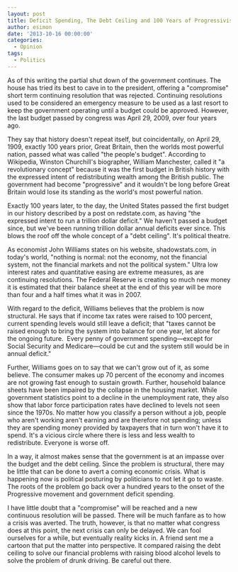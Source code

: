 ```yaml
---
layout: post
title: Deficit Spending, The Debt Ceiling and 100 Years of Progressivism
author: esimon
date: '2013-10-16 00:00:00'
categories:
  - Opinion
tags:
  - Politics
---
```

As of this writing the partial shut down of the government continues. The house has tried its best to cave in to the president, offering a "compromise" short term continuing resolution that was rejected. Continuing resolutions used to be considered an emergency measure to be used as a last resort to keep the government operating until a budget could be approved. However, the last budget passed by congress was April 29, 2009, over four years ago. 

They say that history doesn't repeat itself, but coincidentally, on April 29, 1909, exactly 100 years prior, Great Britain, then the worlds most powerful nation, passed what was called "the people's budget". According to Wikipedia, Winston Churchill's biographer, William Manchester, called it "a revolutionary concept" because it was the first budget in British history with the expressed intent of redistributing wealth among the British public. The government had become "progressive" and it wouldn't be long before Great Britain would lose its standing as the world's most powerful nation. 

Exactly 100 years later, to the day, the United States passed the first budget in our history described by a post on redstate.com, as having "the expressed intent to run a trillion dollar deficit." We haven't passed a budget since, but we've been running trillion dollar annual deficits ever since. This blows the roof off the whole concept of a "debt ceiling". It's political theatre. 

As economist John Williams states on his website, shadowstats.com, in today's world, "nothing is normal: not the economy, not the financial system, not the financial markets and not the political system." Ultra low interest rates and quantitative easing are extreme measures, as are continuing resolutions. The Federal Reserve is creating so much new money it is estimated that their balance sheet at the end of this year will be more than four and a half times what it was in 2007. 

With regard to the deficit, Williams believes that the problem is now structural. He says that if income tax rates were raised to 100 percent, current spending levels would still leave a deficit; that "taxes cannot be raised enough to bring the system into balance for one year, let alone for the ongoing future.  Every penny of government spending—except for Social Security and Medicare—could be cut and the system still would be in annual deficit." 

Further, Williams goes on to say that we can't grow out of it, as some believe. The consumer makes up 70 percent of the economy and incomes are not growing fast enough to sustain growth. Further, household balance sheets have been impaired by the collapse in the housing market. While government statistics point to a decline in the unemployment rate, they also show that labor force participation rates have declined to levels not seen since the 1970s. No matter how you classify a person without a job, people who aren't working aren't earning and are therefore not spending; unless they are spending money provided by taxpayers that in turn won't have it to spend. It's a vicious circle where there is less and less wealth to redistribute. Everyone is worse off. 

In a way, it almost makes sense that the government is at an impasse over the budget and the debt ceiling. Since the problem is structural, there may be little that can be done to avert a coming economic crisis. What is happening now is political posturing by politicians to not let it go to waste. The roots of the problem go back over a hundred years to the onset of the Progressive movement and government deficit spending. 

I have little doubt that a "compromise" will be reached and a new continuous resolution will be passed. There will be much fanfare as to how a crisis was averted. The truth, however, is that no matter what congress does at this point, the next crisis can only be delayed. We can fool ourselves for a while, but eventually reality kicks in. A friend sent me a cartoon that put the matter into perspective. It compared raising the debt ceiling to solve our financial problems with raising blood alcohol levels to solve the problem of drunk driving. Be careful out there. 

